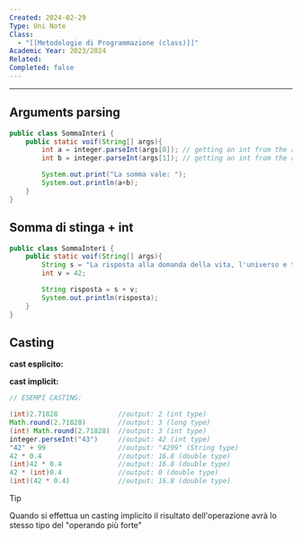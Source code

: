 ```yaml
---
Created: 2024-02-29
Type: Uni Note
Class:
  - "[[Metodologie di Programmazione (class)]]"
Academic Year: 2023/2024
Related: 
Completed: false
---
```

---
## Arguments parsing 

```java
public class SommaInteri {
	public static voif(String[] args){
		int a = integer.parseInt(args[0]); // getting an int from the arguments
		int b = integer.parseInt(args[1]); // getting an int from the arguments

		System.out.print("La somma vale: ");
		System.out.println(a+b);
	}
}
```

## Somma di stinga + int
``` java
public class SommaInteri {
	public static voif(String[] args){
		String s = "La risposta alla domanda della vita, l'universo e tutto quanto è ";
		int v = 42;

		String risposta = s + v;
		System.out.println(risposta);
	}
}
```

## Casting 

**cast esplicito:**

**cast implicit:**


```java
// ESEMPI CASTING:

(int)2.71828               //output: 2 (int type)
Math.round(2.71828)        //output: 3 (long type)
(int) Math.round(2.71828)  //output: 3 (int type)
integer.perseInt("43")     //output: 42 (int type)
"42" + 99                  //output: "4299" (String type)
42 * 0.4                   //output: 16.8 (double type)
(int)42 * 0.4              //output: 16.8 (double type)
42 * (int)0.4              //output: 0 (double type)
(int)(42 * 0.4)            //output: 16.8 (double type)
```

>[!tip]
>Quando si effettua un casting implicito il risultato dell'operazione avrà lo stesso tipo del "operando più forte"
